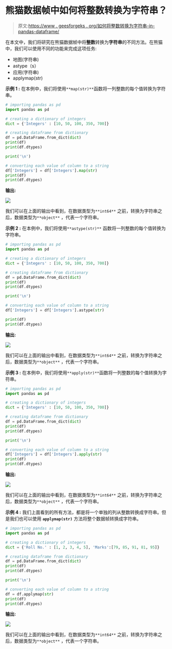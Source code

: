 # 熊猫数据帧中如何将整数转换为字符串？

> 原文:[https://www . geesforgeks . org/如何将整数转换为字符串-in-pandas-dataframe/](https://www.geeksforgeeks.org/how-to-convert-integers-to-strings-in-pandas-dataframe/)

在本文中，我们将研究在熊猫数据帧中将**整数**转换为**字符串**的不同方法。在熊猫中，我们可以使用不同的功能来完成这项任务:

*   地图(字符串)
*   astype（s）
*   应用(字符串)
*   applymap(str)

**示例 1 :** 在本例中，我们将使用`**map(str)**`函数将一列整数的每个值转换为字符串。

```py
# importing pandas as pd
import pandas as pd 

# creating a dictionary of integers
dict = {'Integers' : [10, 50, 100, 350, 700]}

# creating dataframe from dictionary
df = pd.DataFrame.from_dict(dict)
print(df)
print(df.dtypes)

print('\n')

# converting each value of column to a string
df['Integers'] = df['Integers'].map(str)
print(df)
print(df.dtypes)
```

**输出:**

![](img/beb80c4196518902b61690d03b86002d.png)

我们可以在上面的输出中看到，在数据类型为`**int64**` 之前，转换为字符串之后，数据类型为`**object**` ，代表一个字符串。

**示例 2 :** 在本例中，我们将使用`**astype(str)**` 函数将一列整数的每个值转换为字符串。

```py
# importing pandas as pd
import pandas as pd 

# creating a dictionary of integers
dict = {'Integers' : [10, 50, 100, 350, 700]}

# creating dataframe from dictionary
df = pd.DataFrame.from_dict(dict)
print(df)
print(df.dtypes)

print('\n')

# converting each value of column to a string
df['Integers'] = df['Integers'].astype(str)

print(df)
print(df.dtypes)
```

**输出:**

![](img/beb80c4196518902b61690d03b86002d.png)

我们可以在上面的输出中看到，在数据类型为`**int64**` 之前，转换为字符串之后，数据类型为`**object**` ，代表一个字符串。

**示例 3 :** 在本例中，我们将使用`**apply(str)**`函数将一列整数的每个值转换为字符串。

```py
# importing pandas as pd
import pandas as pd 

# creating a dictionary of integers
dict = {'Integers' : [10, 50, 100, 350, 700]}

# creating dataframe from dictionary
df = pd.DataFrame.from_dict(dict)
print(df)
print(df.dtypes)

print('\n')

# converting each value of column to a string
df['Integers'] = df['Integers'].apply(str)
print(df)
print(df.dtypes)
```

**输出:**

![](img/beb80c4196518902b61690d03b86002d.png)

我们可以在上面的输出中看到，在数据类型为`**int64**` 之前，转换为字符串之后，数据类型为`**object**` ，代表一个字符串。

**示例 4 :** 我们上面看到的所有方法，都是将一个单独的列从整数转换成字符串。但是我们也可以使用 **`applymap(str)`** 方法将整个数据帧转换成字符串。

```py
# importing pandas as pd
import pandas as pd 

# creating a dictionary of integers
dict = {'Roll No.' : [1, 2, 3, 4, 5], 'Marks':[79, 85, 91, 81, 95]}

# creating dataframe from dictionary
df = pd.DataFrame.from_dict(dict)
print(df)
print(df.dtypes)

print('\n')

# converting each value of column to a string
df = df.applymap(str)
print(df)
print(df.dtypes)
```

**输出:**

![](img/60e310c75aa8f9832c827e034606ffc5.png)

我们可以在上面的输出中看到，在数据类型为`**int64**` 之前，转换为字符串之后，数据类型为`**object**` ，代表一个字符串。